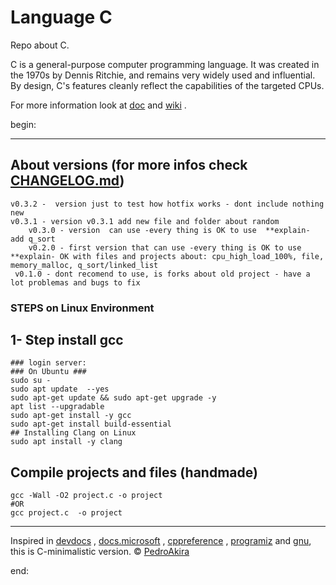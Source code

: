 # Language C

Repo about C.

C is a general-purpose computer programming language. It was created in the 1970s by Dennis Ritchie, and remains very widely used and influential. By design, C's features cleanly reflect the capabilities of the targeted CPUs.

For more information look at [doc](https://github.com/pedroAkiraDanno/logrotate2/blob/main/doc/main/logFileRotate.pdf) and [wiki]() .



begin:


---




## About versions (for more infos check [CHANGELOG.md](https://github.com/pedroAkiraDanno/C2))
	v0.3.2 -  version just to test how hotfix works - dont include nothing new
	v0.3.1 - version v0.3.1 add new file and folder about random
    	v0.3.0 - version  can use -every thing is OK to use  **explain- add q_sort 
    	v0.2.0 - first version that can use -every thing is OK to use  **explain- OK with files and projects about: cpu_high_load_100%, file, memory_malloc, q_sort/linked_list 
   	 v0.1.0 - dont recomend to use, is forks about old project - have a lot problemas and bugs to fix 





### STEPS on Linux Environment 




## 1- Step install gcc
	### login server: 
	### On Ubuntu ### 
	sudo su - 
	sudo apt update  --yes
	sudo apt-get update && sudo apt-get upgrade -y
	apt list --upgradable
    sudo apt-get install -y gcc
	sudo apt-get install build-essential	
	## Installing Clang on Linux
	sudo apt install -y clang 






## Compile projects and files (handmade)
	gcc -Wall -O2 project.c -o project
	#OR
	gcc project.c  -o project    	





---
Inspired in [devdocs](https://devdocs.io/c/) , [docs.microsoft](https://docs.microsoft.com/en-us/cpp/c-language/?view=msvc-170) , [cppreference](https://en.cppreference.com/w/c/language) , [programiz](https://www.programiz.com/c-programming) and [gnu](https://www.gnu.org/software/gnu-c-manual/gnu-c-manual.html), this is C-minimalistic version. 
©  [PedroAkira](https://www.instagram.com/pedro.akira.3)




end:
